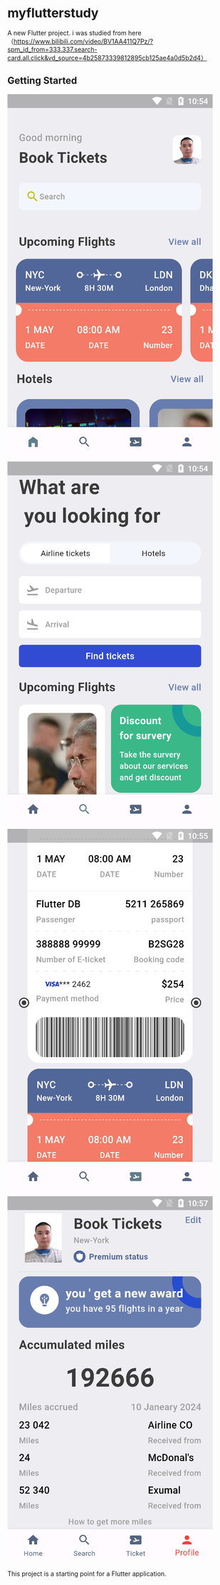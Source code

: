 # myflutterstudy

A new Flutter project.
i was studied from here（https://www.bilibili.com/video/BV1AA411Q7Pz/?spm_id_from=333.337.search-card.all.click&vd_source=4b25873339812895cb125ae4a0d5b2d4）
## Getting Started
![avatar](/img/home.jpg)
![avatar](/img/search.jpg)
![avatar](/img/tickets.jpg)
![avatar](/img/profile.jpg)

This project is a starting point for a Flutter application.